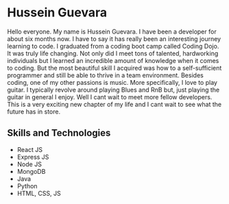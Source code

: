 # Hussein Guevara
Hello everyone. My name is Hussein Guevara. I have been a developer for about six months now. I have to say it has really been an interesting journey learning to code. I graduated from a coding boot camp called Coding Dojo. It was truly life changing. Not only did I meet tons of talented, hardworking individuals but I learned an incredible amount of knowledge when it comes to coding. But the most beautiful skill I acquired was how to a self-sufficient programmer and still be able to thrive in a team environment. Besides coding, one of my other passions is music. More specifically, I love to play guitar. I typically revolve around playing Blues and RnB but, just playing the guitar in general I enjoy. Well I cant wait to meet more fellow developers. This is a very exciting new chapter of my life and I cant wait to see what the future has in store.
## Skills and Technologies
*  React JS
* Express JS
* Node JS
*  MongoDB
*  Java
*  Python
*  HTML, CSS, JS
<!--
**HusseinGuevara/HusseinGuevara** is a ✨ _special_ ✨ repository because its `README.md` (this file) appears on your GitHub profile.
## ![](https://komarev.com/ghpvc/?username=HusseinGuevara)

Here are some ideas to get you started:

- 🔭 I’m currently working on ...
- 🌱 I’m currently learning ...
- 👯 I’m looking to collaborate on ...
- 🤔 I’m looking for help with ...
- 💬 Ask me about ...
- 📫 How to reach me: ...
- 😄 Pronouns: ...
- ⚡ Fun fact: ...
-->
